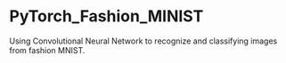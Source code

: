 # PyTorch_Fashion_MINIST
 Using Convolutional Neural Network to recognize and classifying images from fashion MNIST.
